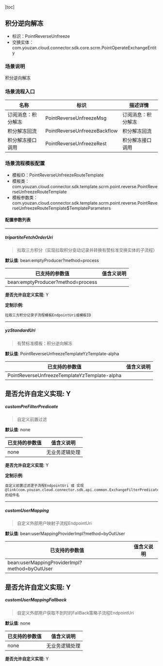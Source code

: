 [toc]

## 积分逆向解冻
- 标识：PointReverseUnfreeze
- 交换实体：com.youzan.cloud.connector.sdk.core.scrm.PointOperateExchangeEntity
### 场景说明
积分逆向解冻
### 场景流程入口

名称 | 标识 | 描述详情
---|---|---
订阅消息：积分解冻 | PointReverseUnfreezeMsg | 订阅消息：积分解冻
积分解冻回流 | PointReverseUnfreezeBackflow | 积分解冻回流
积分解冻接口调用 | PointReverseUnfreezeRest | 积分解冻接口调用

### 场景流程模板配置
- 模板ID：PointReverseUnfreezeRouteTemplate
- 模板类：com.youzan.cloud.connector.sdk.template.scrm.point.reverse.PointReverseUnfreezeRouteTemplate
- 模板参数类：com.youzan.cloud.connector.sdk.template.scrm.point.reverse.PointReverseUnfreezeRouteTemplate$TemplateParameters

#### 配置参数列表

---
##### tripartiteFetchOrderUri
> 拉取三方积分（实现拉取积分变动记录并转换有赞标准交换实体的子流程）

**默认值**: bean:emptyProducer?method=process

已支持的参数值 | 值含义说明
---|---
bean:emptyProducer?method=process | 

**是否允许自定义实现**: Y

**定制示例**:
```
拉取三方积分记录子流程模板EndpointUri或模板ID
```
---
##### yzStandardUri
> 有赞标准模板：积分逆向解冻

**默认值**: PointReverseUnfreezeTemplateYzTemplate-alpha

已支持的参数值 | 值含义说明
---|---
PointReverseUnfreezeTemplateYzTemplate-alpha | 

**是否允许自定义实现**: Y
---
##### customPreFilterPredicate
> 自定义前置过滤

**默认值**: none

已支持的参数值 | 值含义说明
---|---
none | 无业务逻辑处理

**是否允许自定义实现**: Y

**定制示例**:
```
自定义前置过滤逻子流程EndpointUri 或 实现@link(com.youzan.cloud.connector.sdk.api.common.ExchangeFilterPredicate)的组件名
```
---
##### customUserMapping
> 自定义外部用户映射子流程EndpointUri

**默认值**: bean:userMappingProviderImpl?method=byOutUser

已支持的参数值 | 值含义说明
---|---
bean:userMappingProviderImpl?method=byOutUser | 

**是否允许自定义实现**: Y
---
##### customUserMappingFallback
> 自定义外部用户获取不到时的FallBack策略子流程EndpointUri

**默认值**: none

已支持的参数值 | 值含义说明
---|---
none | 无业务逻辑处理

**是否允许自定义实现**: Y

